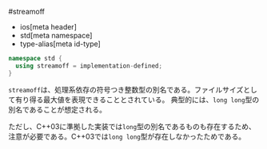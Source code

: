 #streamoff
* ios[meta header]
* std[meta namespace]
* type-alias[meta id-type]

```cpp
namespace std {
  using streamoff = implementation-defined;
}
```

`streamoff`は、処理系依存の符号つき整数型の別名である。ファイルサイズとして有り得る最大値を表現できることとされている。
典型的には、`long long`型の別名であることが想定される。

ただし、C++03に準拠した実装では`long`型の別名であるものも存在するため、注意が必要である。C++03では`long long`型が存在しなかったためである。
